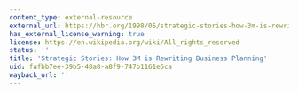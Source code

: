 ```yaml
---
content_type: external-resource
external_url: https://hbr.org/1998/05/strategic-stories-how-3m-is-rewriting-business-planning
has_external_license_warning: true
license: https://en.wikipedia.org/wiki/All_rights_reserved
status: ''
title: 'Strategic Stories: How 3M is Rewriting Business Planning'
uid: fafbb7ee-39b5-48a8-a8f9-747b1161e6ca
wayback_url: ''
---
```


